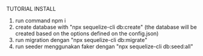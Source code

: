 TUTORIAL INSTALL

1. run command npm i
2. create database with "npx sequelize-cli db:create" (the database will be created based on the options defined on the config.json)
3. run migration dengan "npx sequelize-cli db:migrate"
4. run seeder menggunakan faker dengan "npx sequelize-cli db:seed:all"

